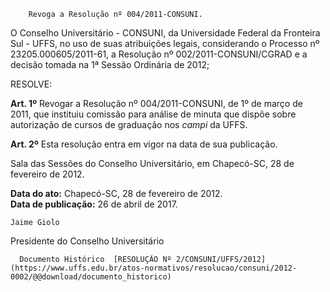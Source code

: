         Revoga a Resolução nº 004/2011-CONSUNI.  

O Conselho Universitário - CONSUNI, da Universidade Federal da Fronteira Sul - UFFS, no uso de suas atribuições legais, considerando o Processo nº 23205.000605/2011-61, a Resolução nº 002/2011-CONSUNI/CGRAD e a decisão tomada na 1ª Sessão Ordinária de 2012;

 RESOLVE:

 **Art. 1º** Revogar a Resolução nº 004/2011-CONSUNI, de 1º de março de 2011, que instituiu comissão para análise de minuta que dispõe sobre autorização de cursos de graduação nos *campi* da UFFS.

 **Art. 2º** Esta resolução entra em vigor na data de sua publicação.

 Sala das Sessões do Conselho Universitário, em Chapecó-SC, 28 de fevereiro de 2012.

  

   **Data do ato:** Chapecó-SC, 28 de fevereiro de 2012.   
 **Data de publicação:**  26 de abril de 2017. 

    Jaime Giolo   
 Presidente do Conselho Universitário 

      Documento Histórico  [RESOLUÇÃO Nº 2/CONSUNI/UFFS/2012](https://www.uffs.edu.br/atos-normativos/resolucao/consuni/2012-0002/@@download/documento_historico)     
      